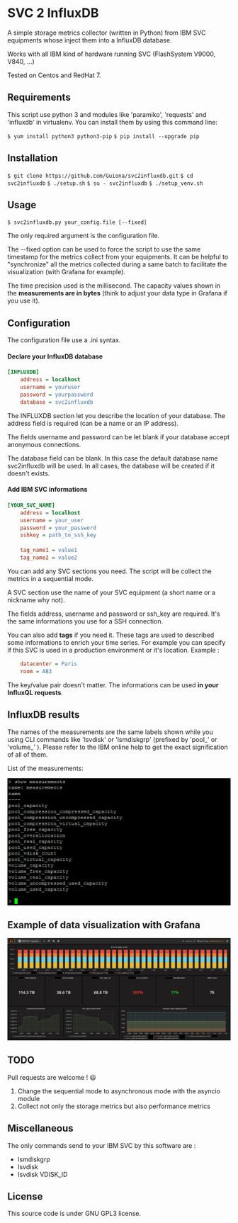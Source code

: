 # SVC 2 InfluxDB

A simple storage metrics collector (written in Python) from IBM SVC equipments whose inject them into a InfluxDB database.

Works with all IBM kind of hardware running SVC (FlashSystem V9000, V840, ...)

Tested on Centos and RedHat 7.

## Requirements

This script use python 3 and modules like 'paramiko', 'requests' and 'influxdb' in virtualenv. 
You can install them by using this command line:

`$ yum install python3 python3-pip`
`$ pip install --upgrade pip`

## Installation


`$ git clone https://github.com/Guiona/svc2influxdb.git`
`$ cd svc2influxdb`
`$ ./setup.sh`
`$ su - svc2influxdb`
`$ ./setup_venv.sh`

## Usage

`$ svc2influxdb.py your_config.file [--fixed]`

The only required argument is the configuration file.

The --fixed option can be used to force the script to use the same timestamp for the metrics collect from your equipments. It can be helpful to "synchronize" all the metrics collected during a same batch to facilitate the visualization (with Grafana for example).

The time precision used is the millisecond.
The capacity values shown in the __measurements are in bytes__ (think to adjust your data type in Grafana if you use it).


## Configuration

The configuration file use a .ini syntax.

#### Declare your InfluxDB database

```ini
[INFLUXDB]
    address = localhost
    username = youruser
    password = yourpassword
    database = svc2influxdb
```

The INFLUXDB section let you describe the location of your database. The address field is required (can be a name or an IP address).

The fields username and password can be let blank if your database accept anonymous connections.

The database field can be blank. In this case the default database name svc2influxdb will be used. In all cases, the database will be created if it doesn't exists.

#### Add IBM SVC informations

```ini
[YOUR_SVC_NAME]
    address = localhost
    username = your_user
    password = your_password
    sshkey = path_to_ssh_key

    tag_name1 = value1
    tag_name2 = value2
```

You can add any SVC sections you need. The script will be collect the metrics in a sequential mode.

A SVC section use the name of your SVC equipment (a short name or a nickname why not).

The fields address, username and password or ssh_key are required. It's the same informations you use for a SSH connection.

You can also add __tags__ if you need it. These tags are used to described some informations to enrich your time series. For example you can specify if this SVC is used in a production environment or it's location. Example :

```ini
    datacenter = Paris
    room = AB3
```

The key/value pair doesn't matter.
The informations can be used __in your InfluxQL requests__.

## InfluxDB results

The names of the measurements are the same labels shown while you using CLI commands like 'lsvdisk' or 'lsmdiskgrp' (prefixed by 'pool_' or 'volume_' ). Please refer to the IBM online help to get the exact signification of all of them.

List of the measurements:

![List of measurements](images/measurements.png)

## Example of data visualization with Grafana

![Example of visualization with Grafana](images/grafana_example.png)

## TODO

Pull requests are welcome ! :smiley:

1. Change the sequential mode to asynchronous mode with the asyncio module
2. Collect not only the storage metrics but also performance metrics

## Miscellaneous

The only commands send to your IBM SVC by this software are :
* lsmdiskgrp
* lsvdisk
* lsvdisk VDISK_ID

## License

This source code is under GNU GPL3 license.
